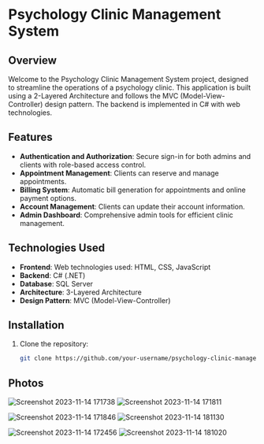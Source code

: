 # Psychology Clinic Management System

## Overview

Welcome to the Psychology Clinic Management System project, designed to streamline the operations of a psychology clinic. This application is built using a 2-Layered Architecture and follows the MVC (Model-View-Controller) design pattern. The backend is implemented in C# with web technologies.

## Features

- **Authentication and Authorization**: Secure sign-in for both admins and clients with role-based access control.
- **Appointment Management**: Clients can reserve and manage appointments.
- **Billing System**: Automatic bill generation for appointments and online payment options.
- **Account Management**: Clients can update their account information.
- **Admin Dashboard**: Comprehensive admin tools for efficient clinic management.

## Technologies Used

- **Frontend**: Web technologies used: HTML, CSS, JavaScript
- **Backend**: C# (.NET)
- **Database**: SQL Server
- **Architecture**: 3-Layered Architecture
- **Design Pattern**: MVC (Model-View-Controller)

## Installation

1. Clone the repository:

   ```bash
   git clone https://github.com/your-username/psychology-clinic-management.git
## Photos
![Screenshot 2023-11-14 171738](https://github.com/rexhens/Psychology-Clinic/assets/121065866/ef8d2767-b849-49e4-a241-d1eed69530e7)
![Screenshot 2023-11-14 171811](https://github.com/rexhens/Psychology-Clinic/assets/121065866/af4a01a8-ea3a-4da0-a84c-b54d3df3eca2)

![Screenshot 2023-11-14 171846](https://github.com/rexhens/Psychology-Clinic/assets/121065866/da960dbf-e258-4c1d-bf1b-27565505b120)
![Screenshot 2023-11-14 181130](https://github.com/rexhens/Psychology-Clinic/assets/121065866/387a144a-8369-4afe-999b-400ba3e1ae29)

![Screenshot 2023-11-14 172456](https://github.com/rexhens/Psychology-Clinic/assets/121065866/dea08d7b-300e-468c-a235-dcabda7fc76c)
![Screenshot 2023-11-14 181020](https://github.com/rexhens/Psychology-Clinic/assets/121065866/962b1be9-1dd3-4c80-b0cc-dc964956e52b)
